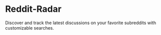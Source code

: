 # Reddit-Radar
Discover and track the latest discussions on your favorite subreddits with customizable searches.
